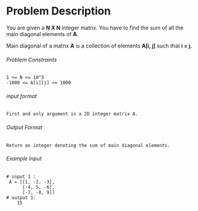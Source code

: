 # Problem Description

You are given a **N X N** integer matrix. You have to find the sum of all the main diagonal elements of **A**.

Main diagonal of a matrix **A** is a collection of elements **A[i, j]** such that **i = j.**

###### Problem Constraints

```
1 <= N <= 10^3
-1000 <= A[i][j] <= 1000
```

###### input format

``` 
First and only argument is a 2D integer matrix A.
```

###### Output Format

```
Return an integer denoting the sum of main diagonal elements.
```

###### Example Input

```
# input 1 : 
 A = [[1, -2, -3],
      [-4, 5, -6],
      [-7, -8, 9]]
# output 1: 
    15 
```
